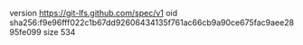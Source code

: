 version https://git-lfs.github.com/spec/v1
oid sha256:f9e96fff022c1b67dd92606434135f761ac66cb9a90ce675fac9aee2895fe099
size 534
